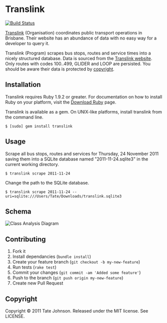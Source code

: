 # Translink

[![Build Status](https://secure.travis-ci.org/tatey/translink.png)](http://travis-ci.org/tatey/translink)

[Translink](http://translink.com.au/) (Organisation) coordinates public transport operations in
Brisbane. Their website has an abundance of data with no easy way for a developer
to query it.

Translink (Program) scrapes bus stops, routes and service times into a nicely structured
database. Data is sourced from the [Translink website](http://translink.com.au/). Only routes
with codes 100..499, GLIDER and LOOP are persisted. You should be aware their data is protected by [copyright](http://translink.com.au/site-information/legal/copyright).

## Installation

Translink requires Ruby 1.9.2 or greater. For documentation on how to install Ruby on your
platform, visit the [Download Ruby](http://www.ruby-lang.org/en/downloads/) page.

Translink is available as a gem. On UNIX-like platforms, install translink from the command line.

    $ [sudo] gem install translink

## Usage

Scrape all bus stops, routes and services for Thursday, 24 November 2011 saving
them into a SQLite database named "2011-11-24.sqlite3" in the current working directory.

    $ translink scrape 2011-11-24

Change the path to the SQLite database.

    $ translink scrape 2011-11-24 --uri=sqlite:///Users/Tate/Downloads/translink.sqlite3

## Schema

![Class Analysis Diagram](https://github.com/tatey/translink/raw/master/doc/schema.png)

## Contributing

1. Fork it
2. Install dependancies (`bundle install`)
3. Create your feature branch (`git checkout -b my-new-feature`)
4. Run tests (`rake test`)
5. Commit your changes (`git commit -am 'Added some feature'`)
6. Push to the branch (`git push origin my-new-feature`)
7. Create new Pull Request

## Copyright

Copyright © 2011 Tate Johnson. Released under the MIT license. See LICENSE.

